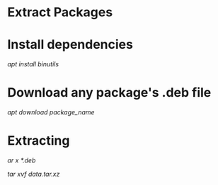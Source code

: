 # Extract Packages

# Install dependencies
_apt install binutils_
# Download any package's .deb file
_apt download package_name_
# Extracting
_ar x *.deb_

_tar xvf data.tar.xz_

